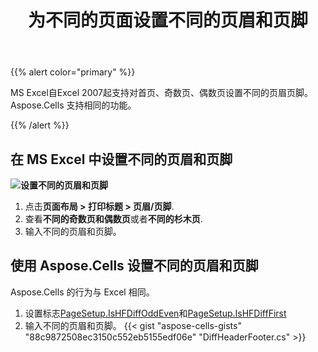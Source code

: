 ﻿---
title: 为不同的页面设置不同的页眉和页脚
type: docs
weight: 35
url: /zh/net/setting-different-headers-and-footers-for-pages-to-Excel/
---
{{% alert color="primary" %}}

MS Excel自Excel 2007起支持对首页、奇数页、偶数页设置不同的页眉页脚。
Aspose.Cells 支持相同的功能。

{{% /alert %}}

## **在 MS Excel 中设置不同的页眉和页脚**

**![设置不同的页眉和页脚](difpage.png)**

1. 点击**页面布局 > 打印标题 > 页眉/页脚**.
1. 查看**不同的奇数页和偶数页**或者**不同的杉木页**.
1. 输入不同的页眉和页脚。

## **使用 Aspose.Cells 设置不同的页眉和页脚**

Aspose.Cells 的行为与 Excel 相同。
1. 设置标志[PageSetup.IsHFDiffOddEven](https://reference.aspose.com/cells/net/aspose.cells/pagesetup/ishfdiffoddeven/)和[PageSetup.IsHFDiffFirst](https://reference.aspose.com/cells/net/aspose.cells/pagesetup/IsHFDiffFirst/) 
1. 输入不同的页眉和页脚。
{{< gist "aspose-cells-gists" "88c9872508ec3150c552eb5155edf06e" "DiffHeaderFooter.cs" >}}
